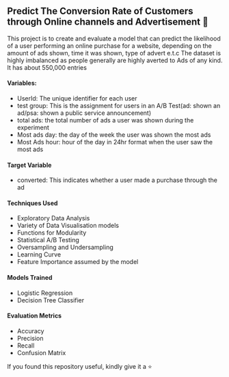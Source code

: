 ## Predict The Conversion Rate of Customers through Online channels and Advertisement 📱
This project is to create and evaluate a model that can predict the likelihood of a user performing an online purchase for a website, depending on the amount of ads shown, time it was shown, type of advert e.t.c
The dataset is highly imbalanced as people generally are highly averted to Ads of any kind. It has about 550,000 entries
#### Variables:
- UserId: The unique identifier for each user  
- test group: This is the assignment for users in an A/B Test(ad: shown an ad/psa: shown a public service announcement)
- total ads: the total number of ads a user was shown during the experiment  
- Most ads day: the day of the week the user was shown the most ads
- Most Ads hour: hour of the day in 24hr format when the user saw the most ads

 #### Target Variable
- converted: This indicates whether a user made a purchase through the ad

#### Techniques Used
- Exploratory Data Analysis
- Variety of Data Visualisation models
-  Functions for Modularity
-  Statistical A/B Testing
-  Oversampling and Undersampling
-  Learning Curve
-  Feature Importance assumed by the model
#### Models Trained
- Logistic Regression
- Decision Tree Classifier

#### Evaluation Metrics
- Accuracy
- Precision
- Recall
- Confusion Matrix

If you found this repository useful, kindly give it a ⭐
